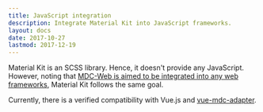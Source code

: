 ```yaml
---
title: JavaScript integration
description: Integrate Material Kit into JavaScript frameworks.
layout: docs
date: 2017-10-27
lastmod: 2017-12-19
---
```


Material Kit is an SCSS library. Hence, it doesn't provide any JavaScript. However, noting that
[MDC-Web is aimed to be integrated into any web frameworks](https://material.io/components/web/docs/framework-integration/),
Material Kit follows the same goal.

Currently, there is a verified compatibility with Vue.js and [vue-mdc-adapter](https://stasson.github.io/vue-mdc-adapter).
